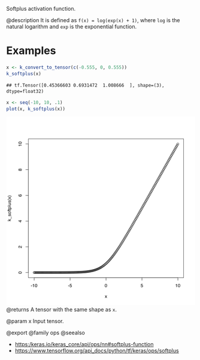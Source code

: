 Softplus activation function.

@description
It is defined as `f(x) = log(exp(x) + 1)`, where `log` is the natural
logarithm and `exp` is the exponential function.

# Examples

```r
x <- k_convert_to_tensor(c(-0.555, 0, 0.555))
k_softplus(x)
```

```
## tf.Tensor([0.45366603 0.6931472  1.008666  ], shape=(3), dtype=float32)
```

```r
x <- seq(-10, 10, .1)
plot(x, k_softplus(x))
```

![plot of chunk unnamed-chunk-2](k_softplus-unnamed-chunk-2-1.svg)
@returns
A tensor with the same shape as `x`.

@param x Input tensor.

@export
@family ops
@seealso
+ <https:/keras.io/keras_core/api/ops/nn#softplus-function>
+ <https://www.tensorflow.org/api_docs/python/tf/keras/ops/softplus>

